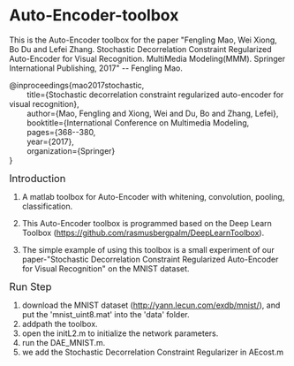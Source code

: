 # Auto-Encoder-toolbox
This is the Auto-Encoder toolbox for the paper "Fengling Mao, Wei Xiong, Bo Du and Lefei Zhang. Stochastic Decorrelation Constraint Regularized Auto-Encoder for Visual Recognition. MultiMedia Modeling(MMM). Springer International Publishing, 2017" -- Fengling Mao.

@inproceedings{mao2017stochastic, </br>
   &emsp;&emsp; title={Stochastic decorrelation constraint regularized auto-encoder for visual recognition},</br>
  &emsp;&emsp;  author={Mao, Fengling and Xiong, Wei and Du, Bo and Zhang, Lefei},</br>
  &emsp;&emsp; booktitle={International Conference on Multimedia Modeling, </br>
  &emsp;&emsp; pages={368--380, </br>
  &emsp;&emsp; year={2017},</br>
  &emsp;&emsp; organization={Springer}</br>
}



<font size=4> Introduction </font>

1. A matlab toolbox for Auto-Encoder with whitening, convolution, pooling, classification.

2. This Auto-Encoder toolbox is programmed based on the Deep Learn Toolbox (https://github.com/rasmusbergpalm/DeepLearnToolbox).

3. The simple example of using this toolbox is a small experiment of our paper-"Stochastic Decorrelation Constraint Regularized Auto-Encoder for Visual Recognition" on the MNIST dataset.


<font size=4> Run Step </font>

1. download the MNIST dataset (http://yann.lecun.com/exdb/mnist/), and put the 'mnist_uint8.mat' into the 'data' folder.  
2. addpath the toolbox.
3. open the initL2.m to initialize the network parameters.
4. run the DAE_MNIST.m.
5. we add the Stochastic Decorrelation Constraint Regularizer in AEcost.m

